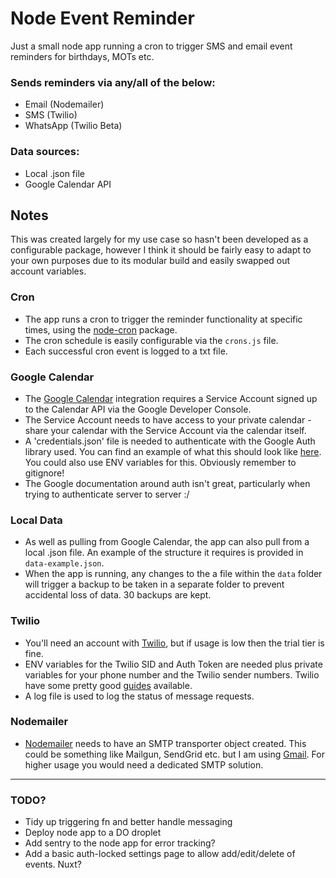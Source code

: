 # Node Event Reminder
Just a small node app running a cron to trigger SMS and email event reminders for birthdays, MOTs etc.

### Sends reminders via any/all of the below:
- Email (Nodemailer)
- SMS (Twilio)
- WhatsApp (Twilio Beta)

### Data sources:
- Local .json file
- Google Calendar API

## Notes
This was created largely for my use case so hasn't been developed as a configurable package, however I think it should be fairly easy to adapt to your own purposes due to its modular build and easily swapped out account variables.

### Cron
- The app runs a cron to trigger the reminder functionality at specific times, using the [node-cron](https://github.com/node-cron/node-cron "See node-cron on GitHub") package.
- The cron schedule is easily configurable via the `crons.js` file.
- Each successful cron event is logged to a txt file.

### Google Calendar
- The [Google Calendar](https://developers.google.com/calendar "Google Calendar API docs") integration requires a Service Account signed up to the Calendar API via the Google Developer Console.
- The Service Account needs to have access to your private calendar - share your calendar with the Service Account via the calendar itself.
- A 'credentials.json' file is needed to authenticate with the Google Auth library used. You can find an example of what this should look like [here](https://github.com/googleapis/google-auth-library-nodejs#json-web-tokens "Google auth documentation - JWT"). You could also use ENV variables for this. Obviously remember to gitignore!
- The Google documentation around auth isn't great, particularly when trying to authenticate server to server :/

### Local Data
- As well as pulling from Google Calendar, the app can also pull from a local .json file. An example of the structure it requires is provided in `data-example.json`.
- When the app is running, any changes to the a file within the `data` folder will trigger a backup to be taken in a separate folder to prevent accidental loss of data. 30 backups are kept.

### Twilio
- You'll need an account with [Twilio](https://www.twilio.com/sms "Twilio SMS products"), but if usage is low then the trial tier is fine.
- ENV variables for the Twilio SID and Auth Token are needed plus private variables for your phone number and the Twilio sender numbers. Twilio have some pretty good [guides](https://www.twilio.com/console/sms/getting-started/developer-docs "Twilio SMS docs") available.
- A log file is used to log the status of message requests.

### Nodemailer
- [Nodemailer](https://nodemailer.com/about/ "Nodemailer") needs to have an SMTP transporter object created. This could be something like Mailgun, SendGrid etc. but I am using [Gmail](https://support.google.com/a/answer/176600?hl=en "Using Gmail SMTP server"). For higher usage you would need a dedicated SMTP solution.

---

### TODO?
- Tidy up triggering fn and better handle messaging
- Deploy node app to a DO droplet
- Add sentry to the node app for error tracking?
- Add a basic auth-locked settings page to allow add/edit/delete of events. Nuxt?
